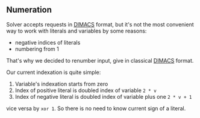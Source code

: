 ## Numeration

Solver accepts requests in [DIMACS](dimacs.md) format, but it's not the most convenient way
to work with literals and variables by some reasons:
- negative indices of literals
- numbering from 1

That's why we decided to renumber input, give in classical [DIMACS](dimacs.md) format.

Our current indexation is quite simple:
1. Variable's indexation starts from zero 
2. Index of positive literal is doubled index of variable `2 * v`
3. Index of negative literal is doubled index of variable plus one `2 * v + 1`

vice versa by `xor 1`. So there is no need to know current sign of a literal.
